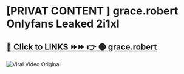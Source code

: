 
 # [PRIVAT CONTENT ] grace.robert Onlyfans Leaked 2i1xl

## <h2><a href="https://clipsfans.com/grace.robert&ref=git">🔗 Click to LINKS ⏩⏩ 👉 🟢 grace.robert </a></h2>

<a href="https://clipsfans.com/grace.robert&ref=git" rel="nofollow" data-target="animated-image.originalLink"><img src="https://i.ibb.co.com/xMMVF88/686577567.gif" alt="Viral Video Original" style="max-width: 100%; display: inline-block;" data-target="animated-image.originalImage"></a>

